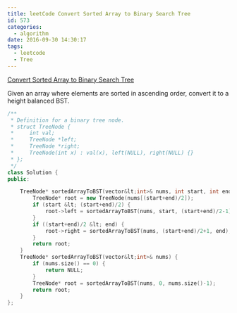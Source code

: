 ```yaml
---
title: leetCode Convert Sorted Array to Binary Search Tree
id: 573
categories:
  - algorithm
date: 2016-09-30 14:30:17
tags:
  - leetcode
  - Tree
---
```


[Convert Sorted Array to Binary Search Tree](https://leetcode.com/problems/convert-sorted-array-to-binary-search-tree/)

Given an array where elements are sorted in ascending order, convert it to a height balanced BST.


``` cpp
/**
 * Definition for a binary tree node.
 * struct TreeNode {
 *     int val;
 *     TreeNode *left;
 *     TreeNode *right;
 *     TreeNode(int x) : val(x), left(NULL), right(NULL) {}
 * };
 */
class Solution {
public:

    TreeNode* sortedArrayToBST(vector&lt;int>& nums, int start, int end) {
        TreeNode* root = new TreeNode(nums[(start+end)/2]);
        if (start &lt; (start+end)/2) {
            root->left = sortedArrayToBST(nums, start, (start+end)/2-1);
        }
        if ((start+end)/2 &lt; end) {
            root->right = sortedArrayToBST(nums, (start+end)/2+1, end);
        }
        return root;
    }
    TreeNode* sortedArrayToBST(vector&lt;int>& nums) {
        if (nums.size() == 0) {
            return NULL;
        }
        TreeNode* root = sortedArrayToBST(nums, 0, nums.size()-1);
        return root;
    }
};
```